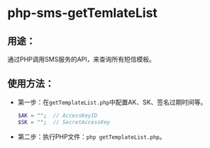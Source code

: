 # php-sms-getTemlateList

## 用途：

通过PHP调用SMS服务的API，来查询所有短信模板。

## 使用方法：

* 第一步：在`getTemplateList.php`中配置AK、SK、签名过期时间等。

    ```php
    $AK = "";  // AccessKeyID
    $SK = "";  // SecretAccessKey
    ```
    
* 第二步：执行PHP文件：`php getTemplateList.php`。